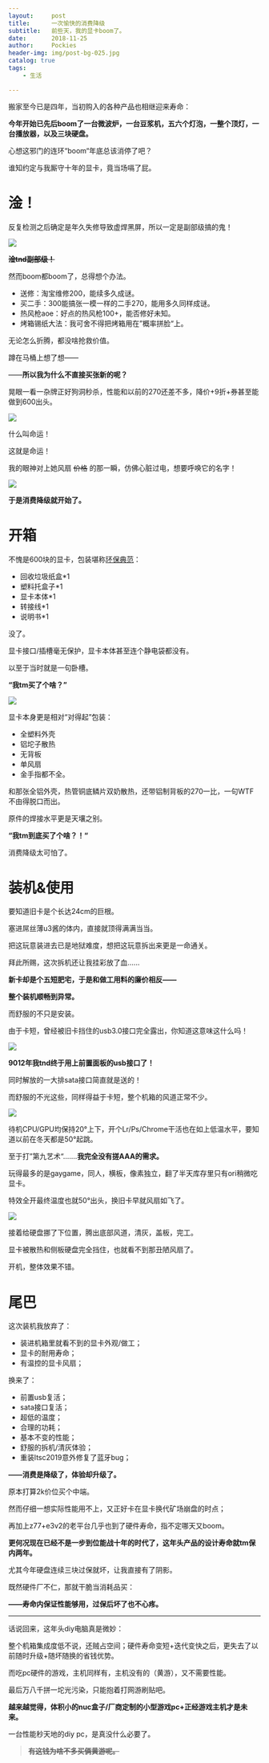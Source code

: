 ```yaml
---
layout:     post
title:      一次愉快的消费降级
subtitle:   前些天，我的显卡boom了。
date:       2018-11-25
author:     Pockies
header-img: img/post-bg-025.jpg
catalog: true
tags:
    - 生活

---
```


搬家至今已是四年，当初购入的各种产品也相继迎来寿命：

**今年开始已先后boom了一台微波炉，一台豆浆机，五六个灯泡，一整个顶灯，一台播放器，以及三块硬盘。**

心想这邪门的连环“boom“年底总该消停了吧？

谁知约定与我厮守十年的显卡，竟当场嗝了屁。

# 淦！

反复检测之后确定是年久失修导致虚焊黑屏，所以一定是副部级搞的鬼！

![](https://wx2.sinaimg.cn/large/741f9461ly1fxkj6fpd0rj20eo0jp49a.jpg)

**~~淦tnd副部级！~~**

然而boom都boom了，总得想个办法。

- 送修：淘宝维修200，能续多久成谜。
- 买二手：300能搞张一模一样的二手270，能用多久同样成谜。
- 热风枪aoe：好点的热风枪100+，能否修好未知。
- 烤箱锡纸大法：我可舍不得把烤箱用在”概率拼脸“上。

无论怎么折腾，都没啥抢救价值。

蹲在马桶上想了想——

——**所以我为什么不直接买张新的呢？**

晃眼一看一杂牌正好狗洞秒杀，性能和以前的270还差不多，降价+9折+券甚至能做到600出头。

![](https://wx1.sinaimg.cn/large/741f9461ly1fxkj91c84vj20ny04umy9.jpg)

什么叫命运！

这就是命运！

我的眼神对上她风扇 ~~价格~~ 的那一瞬，仿佛心脏过电，想要呼唤它的名字！

![](https://wx2.sinaimg.cn/large/741f9461ly1fxkj5nn8q9j20ka0jnb26.jpg)

**于是消费降级就开始了。**

# 开箱

不愧是600块的显卡，包装堪称[环保典范](https://club.jd.com/repay/4757874_b4afe644-183a-454c-9fe2-8b6fe7c3e432_1.html)：

- 回收垃圾纸盒*1
- 塑料托盒子*1
- 显卡本体*1
- 转接线*1
- 说明书*1

没了。

显卡接口/插槽毫无保护，显卡本体甚至连个静电袋都没有。

以至于当时就是一句卧槽。

**“我tm买了个啥？”**

![](https://wx1.sinaimg.cn/large/741f9461ly1fxkjaexjhtj212w0mu4qq.jpg)

显卡本身更是相对“对得起”包装：

- 全塑料外壳
- 铝坨子散热
- 无背板
- 单风扇
- 金手指都不全。

和那张全铝外壳，热管铜底鳞片双奶散热，还带铝制背板的270一比，一句WTF不由得脱口而出。

原件的焊接水平更是天壤之别。

**“我tm到底买了个啥？！“**

消费降级太可怕了。

# 装机&使用

要知道旧卡是个长达24cm的巨根。

塞进屌丝薄u3酱的体内，直接就顶得满满当当。

把这玩意装进去已是地狱难度，想把这玩意拆出来更是一命通关。

拜此所赐，这次拆机还让我挂彩放了血......

**新卡却是个五短肥宅，于是和做工用料的廉价相反——**

**整个装机顺畅到异常。**

而舒服的不只是安装。

由于卡短，曾经被旧卡挡住的usb3.0接口完全露出，你知道这意味这什么吗！

![](https://wx4.sinaimg.cn/large/741f9461ly1fxkjbsv4knj212w0pgqv5.jpg)

**9012年我tnd终于用上前置面板的usb接口了！**

同时解放的一大排sata接口简直就是送的！

而舒服的不光这些，同样得益于卡短，整个机箱的风道正常不少。

![](https://wx3.sinaimg.cn/large/741f9461ly1fxkjcmv6q7j20hk0cwq4f.jpg)

待机CPU/GPU均保持20°上下，开个Lr/Ps/Chrome干活也在如上低温水平，要知道以前在冬天都是50°起跳。

至于打”第九艺术“.......**我完全没有搓AAA的需求。**

玩得最多的是gaygame，同人，横板，像素独立，翻了半天库存里只有ori稍微吃显卡。

特效全开最终温度也就50°出头，换旧卡早就风扇如飞了。

![](https://wx3.sinaimg.cn/large/741f9461ly1fxkjfc84v1j212w0monpd.jpg)

接着给硬盘挪了下位置，腾出底部风道，清灰，盖板，完工。

显卡被散热和侧板硬盘完全挡住，也就看不到那丑陋风扇了。

开机，整体效果不错。

# 尾巴

这次装机我放弃了：

- 装进机箱里就看不到的显卡外观/做工；
- 显卡的耐用寿命；
- 有温控的显卡风扇；

换来了：

- 前置usb复活；
- sata接口复活；
- 超低的温度；
- 合理的功耗；
- 基本不变的性能；
- 舒服的拆机/清灰体验；
- 重装ltsc2019意外修复了蓝牙bug；

**——消费是降级了，体验却升级了。**

原本打算2k价位买个中端。

然而仔细一想实际性能用不上，又正好卡在显卡换代矿场崩盘的时点；

再加上z77+e3v2的老平台几乎也到了硬件寿命，指不定哪天又boom。

**更何况现在已经不是一步到位能战十年的时代了，这年头产品的设计寿命就tm保内两年。**

尤其今年硬盘连续三块过保就坏，让我直接有了阴影。

既然硬件厂不仁，那就干脆当消耗品买：

**——寿命内保证性能够用，过保后坏了也不心疼。**

---

话说回来，这年头diy电脑真是微妙：

整个机箱集成度低不说，还贼占空间；硬件寿命变短+迭代变快之后，更失去了以前随时升级+随坏随换的省钱优势。

而吃pc硬件的游戏，主机同样有，主机没有的（黄游），又不需要性能。

最后万八千拼一坨光污染，只能抱着打网游刷贴吧。

**越来越觉得，体积小的nuc盒子/厂商定制的小型游戏pc+正经游戏主机才是未来。**

一台性能秒天地的diy pc，是真没什么必要了。

> ~~**有这钱为啥不多买俩黄游呢。**~~